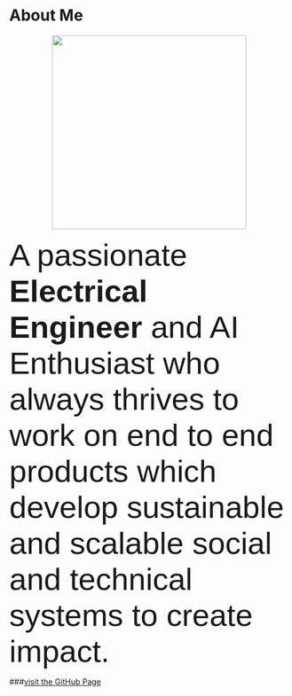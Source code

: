 # About Me

<p align="center">  <img width="350" height="350" src="https://prabhukiran.ignosian.com/static/media/pk.55d30fd9.png">  </p>

<span style="font-family:Sans-serif; font-size:56px;"> A passionate **Electrical Engineer** and AI Enthusiast who always thrives to work on end to end products which develop sustainable and scalable social and technical systems to create impact.</span>

###[visit the GitHub Page](https://prabhukiran8790.github.io/AI/)
